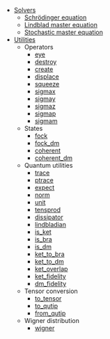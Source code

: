 - [Solvers](solvers.md)
    - [Schrödinger equation](solvers/sesolve.md)
    - [Lindblad master equation](solvers/mesolve.md)
    - [Stochastic master equation](solvers/smesolve.md)
- [Utilities](utils.md)
    - Operators
        - [eye](utils/operators/eye.md)
        - [destroy](utils/operators/destroy.md)
        - [create](utils/operators/create.md)
        - [displace](utils/operators/displace.md)
        - [squeeze](utils/operators/squeeze.md)
        - [sigmax](utils/operators/sigmax.md)
        - [sigmay](utils/operators/sigmay.md)
        - [sigmaz](utils/operators/sigmaz.md)
        - [sigmap](utils/operators/sigmap.md)
        - [sigmam](utils/operators/sigmam.md)
    - States
        - [fock](utils/states/fock.md)
        - [fock_dm](utils/states/fock_dm.md)
        - [coherent](utils/states/coherent.md)
        - [coherent_dm](utils/states/coherent_dm.md)
    - Quantum utilities
        - [trace](utils/utils/trace.md)
        - [ptrace](utils/utils/ptrace.md)
        - [expect](utils/utils/expect.md)
        - [norm](utils/utils/norm.md)
        - [unit](utils/utils/unit.md)
        - [tensprod](utils/utils/tensprod.md)
        - [dissipator](utils/utils/dissipator.md)
        - [lindbladian](utils/utils/lindbladian.md)
        - [is_ket](utils/utils/is_ket.md)
        - [is_bra](utils/utils/is_bra.md)
        - [is_dm](utils/utils/is_dm.md)
        - [ket_to_bra](utils/utils/ket_to_bra.md)
        - [ket_to_dm](utils/utils/ket_to_dm.md)
        - [ket_overlap](utils/utils/ket_overlap.md)
        - [ket_fidelity](utils/utils/ket_fidelity.md)
        - [dm_fidelity](utils/utils/dm_fidelity.md)
    - Tensor conversion
        - [to_tensor](utils/tensor_types/to_tensor.md)
        - [to_qutip](utils/tensor_types/to_qutip.md)
        - [from_qutip](utils/tensor_types/from_qutip.md)
    - Wigner distribution
        - [wigner](utils/wigners/wigner.md)
